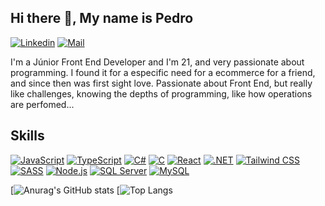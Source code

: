 ## Hi there 👋, My name is Pedro

[![Linkedin](https://img.shields.io/badge/LinkedIn-0A66C2.svg?style=for-the-badge&logo=LinkedIn&logoColor=white)](https://www.linkedin.com/in/pedro-ferreira-993873214/)
[![Mail](https://img.shields.io/badge/Gmail-EA4335.svg?style=for-the-badge&logo=Gmail&logoColor=white)](pedrohsferreira1@gmail.com)

I'm a Júnior Front End Developer and I'm 21, and very passionate about programming. I found it for a especific need for a ecommerce for a friend, and since then was first sight love. 
Passionate about Front End, but really like challenges, knowing the depths of programming, like how operations are perfomed...
## Skills 
[![JavaScript](https://img.shields.io/badge/JavaScript-F7DF1E.svg?style=for-the-badge&logo=JavaScript&logoColor=black)](https://github.com/pedroferreira37)
[![TypeScript](https://img.shields.io/badge/TypeScript-3178C6.svg?style=for-the-badge&logo=TypeScript&logoColor=white)](https://github.com/pedroferreira37)
[![C#](https://img.shields.io/badge/C%20Sharp-239120.svg?style=for-the-badge&logo=C-Sharp&logoColor=white)](https://github.com/pedroferreira37)
[![C](https://img.shields.io/badge/C-A8B9CC.svg?style=for-the-badge&logo=C&logoColor=black)](https://github.com/pedroferreira37)
[![React](https://img.shields.io/badge/React-61DAFB.svg?style=for-the-badge&logo=React&logoColor=black)](https://github.com/pedroferreira37)
[![.NET](https://img.shields.io/badge/.NET-512BD4.svg?style=for-the-badge&logo=dotnet&logoColor=white)](https://github.com/pedroferreira37)
[![Tailwind CSS](https://img.shields.io/badge/Tailwind%20CSS-06B6D4.svg?style=for-the-badge&logo=Tailwind-CSS&logoColor=white)](https://github.com/pedroferreira37)
[![SASS](https://img.shields.io/badge/Sass-CC6699.svg?style=for-the-badge&logo=Sass&logoColor=white)](https://github.com/pedroferreira37)
[![Node.js](https://img.shields.io/badge/Node.js-339933.svg?style=for-the-badge&logo=nodedotjs&logoColor=white)](https://github.com/pedroferreira37)
[![SQL Server](https://img.shields.io/badge/Microsoft%20SQL%20Server-CC2927.svg?style=for-the-badge&logo=Microsoft-SQL-Server&logoColor=white)](https://github.com/pedroferreira37)
[![MySQL](https://img.shields.io/badge/MySQL-4479A1.svg?style=for-the-badge&logo=MySQL&logoColor=white)](https://github.com/pedroferreira37)



[![Anurag's GitHub stats](https://github-readme-stats.vercel.app/api?username=pedroferreira&show_icons=true&theme=transparent) [![Top Langs](https://github-readme-stats.vercel.app/api/top-langs/?username=pedroferreira&layout=compact)



